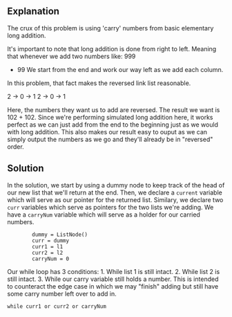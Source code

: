 ## Explanation

The crux of this problem is using 'carry' numbers from basic elementary long addition.

It's important to note that long addition is done from right to left. Meaning that whenever we add two numbers like:
999

- 99
  We start from the end and work our way left as we add each column.

In this problem, that fact makes the reversed link list reasonable.

2 -> 0 -> 1
2 -> 0 -> 1

Here, the numbers they want us to add are reversed. The result we want is 102 + 102. Since we're performing simulated
long addition here, it works perfect as we can just add from the end to the beginning just as we would with long addition.
This also makes our result easy to ouput as we can simply output the numbers as we go and they'll already be in "reversed"
order.

## Solution

In the solution, we start by using a dummy node to keep track of the head of our new list that we'll return at the end.
Then, we declare a `current` variable which will serve as our pointer for the returned list.
Similary, we declare two `curr` variables which serve as pointers for the two lists we're adding.
We have a `carryNum` variable which will serve as a holder for our carried numbers.

```
        dummy = ListNode()
        curr = dummy
        curr1 = l1
        curr2 = l2
        carryNum = 0
```

Our while loop has 3 conditions: 1. While list 1 is still intact. 2. While list 2 is still intact. 3. While our carry variable still holds a number. This is intended to counteract the edge case
in which we may "finish" adding but still have some carry number left over to add in.

`while curr1 or curr2 or carryNum`
